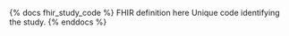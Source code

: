 <!-- 
Store column descriptions that span fhir models
 -->


{% docs fhir_study_code %}
FHIR definition here Unique code identifying the study.
{% enddocs %}

